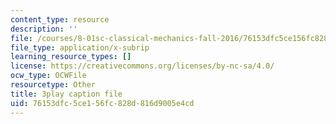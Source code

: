```yaml
---
content_type: resource
description: ''
file: /courses/8-01sc-classical-mechanics-fall-2016/76153dfc5ce156fc828d816d9005e4cd_2TZa151GC-0.vtt
file_type: application/x-subrip
learning_resource_types: []
license: https://creativecommons.org/licenses/by-nc-sa/4.0/
ocw_type: OCWFile
resourcetype: Other
title: 3play caption file
uid: 76153dfc-5ce1-56fc-828d-816d9005e4cd
---
```

